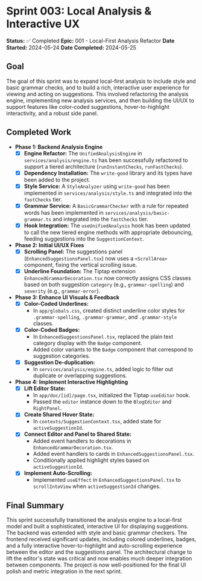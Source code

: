 # Sprint 003: Local Analysis & Interactive UX

**Status:** ✅ Completed
**Epic:** 001 - Local-First Analysis Refactor
**Date Started:** 2024-05-24
**Date Completed:** 2024-05-25

## Goal
The goal of this sprint was to expand local-first analysis to include style and basic grammar checks, and to build a rich, interactive user experience for viewing and acting on suggestions. This involved refactoring the analysis engine, implementing new analysis services, and then building the UI/UX to support features like color-coded suggestions, hover-to-highlight interactivity, and a robust side panel.

## Completed Work

- **Phase 1: Backend Analysis Engine**
    - [x] **Engine Refactor:** The `UnifiedAnalysisEngine` in `services/analysis/engine.ts` has been successfully refactored to support a tiered architecture (`runInstantChecks`, `runFastChecks`).
    - [x] **Dependency Installation:** The `write-good` library and its types have been added to the project.
    - [x] **Style Service:** A `StyleAnalyzer` using `write-good` has been implemented in `services/analysis/style.ts` and integrated into the `fastChecks` tier.
    - [x] **Grammar Service:** A `BasicGrammarChecker` with a rule for repeated words has been implemented in `services/analysis/basic-grammar.ts` and integrated into the `fastChecks` tier.
    - [x] **Hook Integration:** The `useUnifiedAnalysis` hook has been updated to call the new tiered engine methods with appropriate debouncing, feeding suggestions into the `SuggestionContext`.

- **Phase 2: Initial UI/UX Fixes**
    - [x] **Scrolling Panel:** The suggestions panel (`EnhancedSuggestionsPanel.tsx`) now uses a `<ScrollArea>` component, fixing the vertical scrolling issue.
    - [x] **Underline Foundation:** The Tiptap extension `EnhancedGrammarDecoration.tsx` now correctly assigns CSS classes based on both suggestion `category` (e.g., `grammar-spelling`) and `severity` (e.g., `grammar-error`).

- **Phase 3: Enhance UI Visuals & Feedback**
    - [x] **Color-Coded Underlines:**
        - In `app/globals.css`, created distinct underline color styles for `.grammar-spelling`, `.grammar-grammar`, and `.grammar-style` classes.
    - [x] **Color-Coded Badges:**
        - In `EnhancedSuggestionsPanel.tsx`, replaced the plain text category display with the `Badge` component.
        - Added color variants to the `Badge` component that correspond to suggestion categories.
    - [x] **Suggestion De-duplication:**
        - In `services/analysis/engine.ts`, added logic to filter out duplicate or overlapping suggestions.

- **Phase 4: Implement Interactive Highlighting**
    - [x] **Lift Editor State:**
        - In `app/doc/[id]/page.tsx`, initialized the Tiptap `useEditor` hook.
        - Passed the `editor` instance down to the `BlogEditor` and `RightPanel`.
    - [x] **Create Shared Hover State:**
        - In `contexts/SuggestionContext.tsx`, added state for `activeSuggestionId`.
    - [x] **Connect Editor and Panel to Shared State:**
        - Added event handlers to decorations in `EnhancedGrammarDecoration.tsx`.
        - Added event handlers to cards in `EnhancedSuggestionsPanel.tsx`.
        - Conditionally applied highlight styles based on `activeSuggestionId`.
    - [x] **Implement Auto-Scrolling:**
        - Implemented `useEffect` in `EnhancedSuggestionsPanel.tsx` to `scrollIntoView` when `activeSuggestionId` changes.

## Final Summary
This sprint successfully transitioned the analysis engine to a local-first model and built a sophisticated, interactive UI for displaying suggestions. The backend was extended with style and basic grammar checkers. The frontend received significant updates, including colored underlines, badges, and a fully interactive hover-to-highlight and auto-scrolling experience between the editor and the suggestions panel. The architectural change to lift the editor's state was critical and now enables much deeper integration between components. The project is now well-positioned for the final UI polish and metric integration in the next sprint.